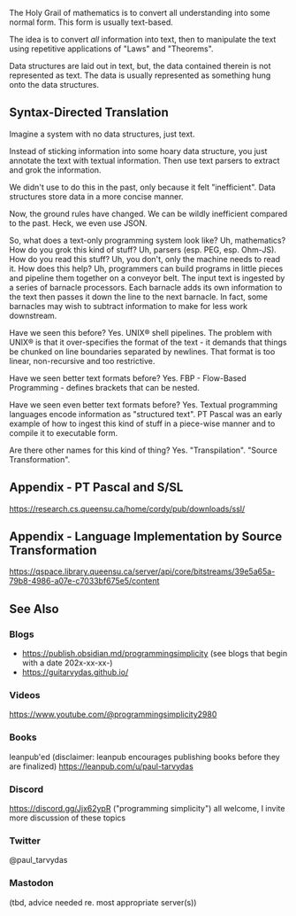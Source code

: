 The Holy Grail of mathematics is to convert all understanding into some normal form.  This form is usually text-based.

The idea is to convert *all* information into text, then to manipulate the text using repetitive applications of "Laws" and "Theorems".

Data structures are laid out in text, but, the data contained therein is not represented as text.  The data is usually represented as something hung onto the data structures. 

## Syntax-Directed Translation

Imagine a system with no data structures, just text.

Instead of sticking information into some hoary data structure, you just annotate the text with textual information.  Then use text parsers to extract and grok the information.

We didn't use to do this in the past, only because it felt "inefficient".  Data structures store data in a more concise manner.

Now, the ground rules have changed.  We can be wildly inefficient compared to the past.  Heck, we even use JSON.

So, what does a text-only programming system look like?  Uh, mathematics?  How do you grok this kind of stuff?  Uh, parsers (esp. PEG, esp. Ohm-JS).  How do you read this stuff?  Uh, you don't, only the machine needs to read it.  How does this help?  Uh, programmers can build programs in little pieces and pipeline them together on a conveyor belt.  The input text is ingested by a series of barnacle processors.  Each barnacle adds its own information to the text then passes it down the line to the next barnacle.  In fact, some barnacles may wish to subtract information to make for less work downstream.

Have we seen this before?  Yes. UNIX® shell pipelines.  The problem with UNIX® is that it over-specifies the format of the text - it demands that things be chunked on line boundaries separated by newlines.  That format is too linear, non-recursive and too restrictive.

Have we seen better text formats before?  Yes. FBP - Flow-Based Programming - defines brackets that can be nested.

Have we seen even better text formats before?  Yes.  Textual programming languages encode information as "structured text".  PT Pascal was an early example of how to ingest this kind of stuff in a piece-wise manner and to compile it to executable form.

Are there other names for this kind of thing?  Yes. "Transpilation". "Source Transformation".


## Appendix - PT Pascal and S/SL 

https://research.cs.queensu.ca/home/cordy/pub/downloads/ssl/

## Appendix - Language Implementation by Source Transformation

https://qspace.library.queensu.ca/server/api/core/bitstreams/39e5a65a-79b8-4986-a07e-c7033bf675e5/content


## See Also
### Blogs
- https://publish.obsidian.md/programmingsimplicity (see blogs that begin with a date 202x-xx-xx-)
- https://guitarvydas.github.io/
### Videos
https://www.youtube.com/@programmingsimplicity2980
### Books
leanpub'ed (disclaimer: leanpub encourages publishing books before they are finalized)
https://leanpub.com/u/paul-tarvydas
### Discord
https://discord.gg/Jjx62ypR  ("programming simplicity") all welcome, I invite more discussion of these topics
### Twitter
@paul_tarvydas
### Mastodon
(tbd, advice needed re. most appropriate server(s))

<script src="https://utteranc.es/client.js" 
        repo="guitarvydas/guitarvydas.github.io" 
        issue-term="pathname" 
        theme="github-light" 
        crossorigin="anonymous" 
        async> 
</script> 
